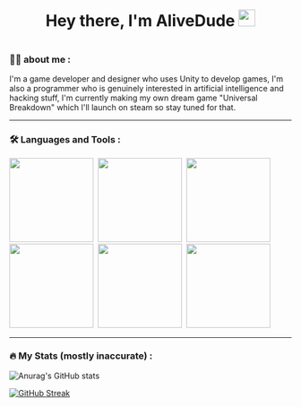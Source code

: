 <h1 align="center">
  Hey there, I'm AliveDude
  <img src="https://media.giphy.com/media/hvRJCLFzcasrR4ia7z/giphy.gif" width="30"/>
</h1>

<div align="center">
  <img src="https://komarev.com/ghpvc/?username=AliveMan3&style=flat-square&color=blue" alt=""/>
</div>

### 🧑‍💻 about me :
  
I'm a game developer and designer who uses Unity to develop games, I'm also a programmer who is genuinely interested in artificial intelligence and hacking stuff,
I'm currently making my own dream game "Universal Breakdown" which I'll launch on steam so stay tuned for that.

---

### :hammer_and_wrench: Languages and Tools :

<div>
  <img src="https://github.com/AliveMan3/SkillsetIcons/blob/main/C%23%20Skill.png" width="150" height="150"/>&nbsp;
  <img src="https://github.com/AliveMan3/SkillsetIcons/blob/main/C%2B%2B%20skill.png" width="150" height="150"/>&nbsp;
  <img src="https://github.com/AliveMan3/SkillsetIcons/blob/main/Python%20Skill.png" width="150" height="150"/>&nbsp;
  <img src="https://github.com/AliveMan3/SkillsetIcons/blob/main/Unity%20Skill.png" width="150" height="150"/>&nbsp;
  <img src="https://github.com/AliveMan3/SkillsetIcons/blob/main/HTML%20Icon.png" width="150" height="150"/>&nbsp;
  <img src="https://github.com/AliveMan3/SkillsetIcons/blob/main/CSS%20Icon.png" width="150" height="150"/>&nbsp;
</div>

---

### :fire: My Stats (mostly inaccurate) :
  
![Anurag's GitHub stats](https://github-readme-stats.vercel.app/api?username=AliveMan3&show_icons=true&theme=tokyonight&hide_border=true)
  
[![GitHub Streak](http://github-readme-streak-stats.herokuapp.com?user=AliveMan3&theme=tokyonight&hide_border=true&date_format=j%20M%5B%20Y%5D)](https://git.io/streak-stats)
